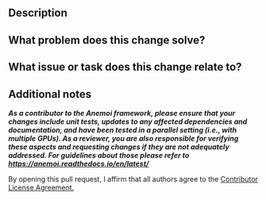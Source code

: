 ## Description
<!-- What issue or task does this change relate to? -->

## What problem does this change solve?
<!-- Describe if it's a bugfix, new feature, doc update, or breaking change -->

## What issue or task does this change relate to?
<!-- link to Issue Number -->

##  Additional notes ##
<!-- Include any additional information, caveats, or considerations that the reviewer should be aware of. -->

***As a contributor to the Anemoi framework, please ensure that your changes include unit tests, updates to any affected dependencies and documentation, and have been tested in a parallel setting  (i.e., with multiple GPUs). As a reviewer, you are also responsible for verifying these aspects and requesting changes if they are not adequately addressed. For guidelines about those please refer to https://anemoi.readthedocs.io/en/latest/***

By opening this pull request, I affirm that all authors agree to the [Contributor License Agreement.](https://github.com/ecmwf/codex/blob/main/Legal/contributor_license_agreement.md)
